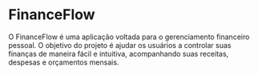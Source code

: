 # FinanceFlow
O FinanceFlow é uma aplicação voltada para o gerenciamento financeiro pessoal. O objetivo do projeto é ajudar os usuários a controlar suas finanças de maneira fácil e intuitiva, acompanhando suas receitas, despesas e orçamentos mensais.
